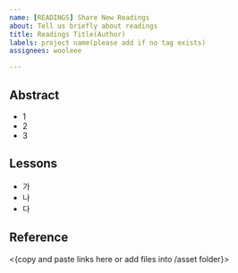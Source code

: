 ```yaml
---
name: [READINGS] Share New Readings
about: Tell us briefly about readings
title: Readings Title(Author)
labels: project name(please add if no tag exists)
assignees: wooleee

---
```



<h2>Abstract</h2>

- 1
- 2
- 3
<h2>Lessons</h2>

- 가
- 나
- 다

<h2>Reference</h2>

<{copy and paste links here or add files into /asset folder}>
